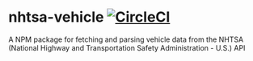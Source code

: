 # nhtsa-vehicle [![CircleCI](https://circleci.com/gh/iMears/nhtsa-vehicle.svg?style=svg)](https://circleci.com/gh/iMears/nhtsa-vehicle)
A NPM package for fetching and parsing vehicle data from the NHTSA (National Highway and Transportation Safety Administration - U.S.) API

